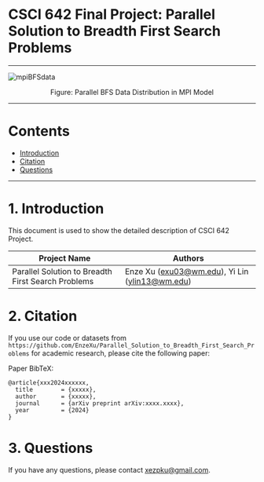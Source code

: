 
# CSCI 642 Final Project: Parallel Solution to Breadth First Search Problems

---

![mpiBFSdata](https://github.com/EnzeXu/Parallel_Solution_to_Breadth_First_Search_Problems/assets/90367338/2fbf872d-048f-4e89-a737-adf70dab63ae)


<p style="text-align: center;">Figure: Parallel BFS Data Distribution in MPI Model</p>

---

# Contents

- [Introduction](#1-introduction)
- [Citation](#2-citation)
- [Questions](#3-questions)


---

# 1. Introduction

This document is used to show the detailed description of CSCI 642 Project.
 
| Project Name                                        | Authors                                        |
|-----------------------------------------------------|------------------------------------------------|
| Parallel Solution to Breadth First Search Problems  | Enze Xu (exu03@wm.edu), Yi Lin (ylin13@wm.edu) |

# 2. Citation

If you use our code or datasets from `https://github.com/EnzeXu/Parallel_Solution_to_Breadth_First_Search_Problems` for academic research, please cite the following paper:

Paper BibTeX:

```
@article{xxx2024xxxxxx,
  title        = {xxxxx},
  author       = {xxxxx},
  journal      = {arXiv preprint arXiv:xxxx.xxxx},
  year         = {2024}
}
```

# 3. Questions

If you have any questions, please contact xezpku@gmail.com.
